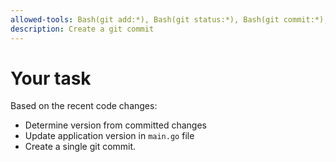 ```yaml
---
allowed-tools: Bash(git add:*), Bash(git status:*), Bash(git commit:*), Bash(go run:*)
description: Create a git commit
---
```


# Your task

Based on the recent code changes:

- Determine version from committed changes
- Update application version in `main.go` file
- Create a single git commit.
